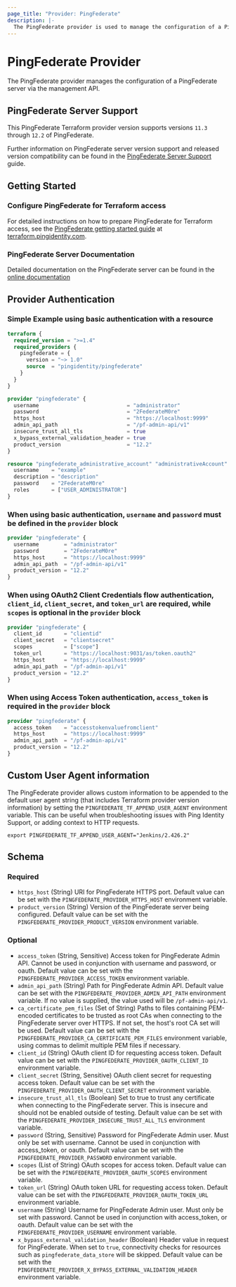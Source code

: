 ```yaml
---
page_title: "Provider: PingFederate"
description: |-
  The PingFederate provider is used to manage the configuration of a PingFederate server.
---
```


# PingFederate Provider

The PingFederate provider manages the configuration of a PingFederate server via the management API.

## PingFederate Server Support

This PingFederate Terraform provider version supports versions `11.3` through `12.2` of PingFederate.

Further information on PingFederate server version support and released version compatibility can be found in the [PingFederate Server Support](guides/server-support) guide.

## Getting Started

### Configure PingFederate for Terraform access

For detailed instructions on how to prepare PingFederate for Terraform access, see the [PingFederate getting started guide](https://terraform.pingidentity.com/getting-started/pingfederate/) at [terraform.pingidentity.com](https://terraform.pingidentity.com).

### PingFederate Server Documentation

Detailed documentation on the PingFederate server can be found in the [online documentation](https://docs.pingidentity.com/r/en-us/pingfederate-121/pf_pingfederate_landing_page)

## Provider Authentication

### Simple Example using basic authentication with a resource
```terraform
terraform {
  required_version = ">=1.4"
  required_providers {
    pingfederate = {
      version = "~> 1.0"
      source  = "pingidentity/pingfederate"
    }
  }
}

provider "pingfederate" {
  username                            = "administrator"
  password                            = "2FederateM0re"
  https_host                          = "https://localhost:9999"
  admin_api_path                      = "/pf-admin-api/v1"
  insecure_trust_all_tls              = true
  x_bypass_external_validation_header = true
  product_version                     = "12.2"
}

resource "pingfederate_administrative_account" "administrativeAccount" {
  username    = "example"
  description = "description"
  password    = "2FederateM0re"
  roles       = ["USER_ADMINISTRATOR"]
}
```

### When using basic authentication, `username` and `password` must be defined in the `provider` block
```terraform
provider "pingfederate" {
  username        = "administrator"
  password        = "2FederateM0re"
  https_host      = "https://localhost:9999"
  admin_api_path  = "/pf-admin-api/v1"
  product_version = "12.2"
}
```

### When using OAuth2 Client Credentials flow authentication, `client_id`, `client_secret`, and `token_url` are required, while `scopes` is optional in the `provider` block
```terraform
provider "pingfederate" {
  client_id       = "clientid"
  client_secret   = "clientsecret"
  scopes          = ["scope"]
  token_url       = "https://localhost:9031/as/token.oauth2"
  https_host      = "https://localhost:9999"
  admin_api_path  = "/pf-admin-api/v1"
  product_version = "12.2"
}
```

### When using Access Token authentication, `access_token` is required in the `provider` block
```terraform
provider "pingfederate" {
  access_token    = "accesstokenvaluefromclient"
  https_host      = "https://localhost:9999"
  admin_api_path  = "/pf-admin-api/v1"
  product_version = "12.2"
}
```

## Custom User Agent information

The PingFederate provider allows custom information to be appended to the default user agent string (that includes Terraform provider version information) by setting the `PINGFEDERATE_TF_APPEND_USER_AGENT` environment variable.  This can be useful when troubleshooting issues with Ping Identity Support, or adding context to HTTP requests.

```shell
export PINGFEDERATE_TF_APPEND_USER_AGENT="Jenkins/2.426.2"
```

## Schema

### Required

- `https_host` (String) URI for PingFederate HTTPS port. Default value can be set with the `PINGFEDERATE_PROVIDER_HTTPS_HOST` environment variable.
- `product_version` (String) Version of the PingFederate server being configured. Default value can be set with the `PINGFEDERATE_PROVIDER_PRODUCT_VERSION` environment variable.

### Optional

- `access_token` (String, Sensitive) Access token for PingFederate Admin API. Cannot be used in conjunction with username and password, or oauth. Default value can be set with the `PINGFEDERATE_PROVIDER_ACCESS_TOKEN` environment variable.
- `admin_api_path` (String) Path for PingFederate Admin API. Default value can be set with the `PINGFEDERATE_PROVIDER_ADMIN_API_PATH` environment variable. If no value is supplied, the value used will be `/pf-admin-api/v1`.
- `ca_certificate_pem_files` (Set of String) Paths to files containing PEM-encoded certificates to be trusted as root CAs when connecting to the PingFederate server over HTTPS. If not set, the host's root CA set will be used. Default value can be set with the `PINGFEDERATE_PROVIDER_CA_CERTIFICATE_PEM_FILES` environment variable, using commas to delimit multiple PEM files if necessary.
- `client_id` (String) OAuth client ID for requesting access token. Default value can be set with the `PINGFEDERATE_PROVIDER_OAUTH_CLIENT_ID` environment variable.
- `client_secret` (String, Sensitive) OAuth client secret for requesting access token. Default value can be set with the `PINGFEDERATE_PROVIDER_OAUTH_CLIENT_SECRET` environment variable.
- `insecure_trust_all_tls` (Boolean) Set to true to trust any certificate when connecting to the PingFederate server. This is insecure and should not be enabled outside of testing. Default value can be set with the `PINGFEDERATE_PROVIDER_INSECURE_TRUST_ALL_TLS` environment variable.
- `password` (String, Sensitive) Password for PingFederate Admin user. Must only be set with username. Cannot be used in conjunction with access_token, or oauth.  Default value can be set with the `PINGFEDERATE_PROVIDER_PASSWORD` environment variable.
- `scopes` (List of String) OAuth scopes for access token. Default value can be set with the `PINGFEDERATE_PROVIDER_OAUTH_SCOPES` environment variable.
- `token_url` (String) OAuth token URL for requesting access token. Default value can be set with the `PINGFEDERATE_PROVIDER_OAUTH_TOKEN_URL` environment variable.
- `username` (String) Username for PingFederate Admin user. Must only be set with password. Cannot be used in conjunction with access_token, or oauth. Default value can be set with the `PINGFEDERATE_PROVIDER_USERNAME` environment variable.
- `x_bypass_external_validation_header` (Boolean) Header value in request for PingFederate. When set to `true`, connectivity checks for resources such as `pingfederate_data_store` will be skipped. Default value can be set with the `PINGFEDERATE_PROVIDER_X_BYPASS_EXTERNAL_VALIDATION_HEADER` environment variable.

